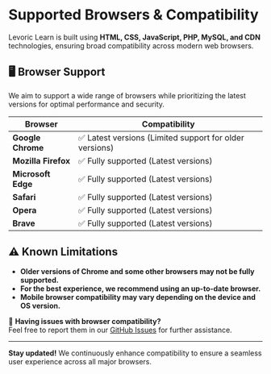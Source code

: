 # Supported Browsers & Compatibility

Levoric Learn is built using **HTML, CSS, JavaScript, PHP, MySQL, and CDN** technologies, ensuring broad compatibility across modern web browsers.

## 🖥️ Browser Support

We aim to support a wide range of browsers while prioritizing the latest versions for optimal performance and security.

| Browser  | Compatibility |
|----------|--------------|
| **Google Chrome** | ✅ Latest versions (Limited support for older versions) |
| **Mozilla Firefox** | ✅ Fully supported (Latest versions) |
| **Microsoft Edge** | ✅ Fully supported (Latest versions) |
| **Safari** | ✅ Fully supported (Latest versions) |
| **Opera** | ✅ Fully supported (Latest versions) |
| **Brave** | ✅ Fully supported (Latest versions) |

## ⚠️ Known Limitations

- **Older versions of Chrome and some other browsers may not be fully supported.**  
- **For the best experience, we recommend using an up-to-date browser.**  
- **Mobile browser compatibility may vary depending on the device and OS version.**

📢 **Having issues with browser compatibility?**  
Feel free to report them in our [GitHub Issues](https://github.com/levoric-learn/) for further assistance.

---

 **Stay updated!** We continuously enhance compatibility to ensure a seamless user experience across all major browsers.
